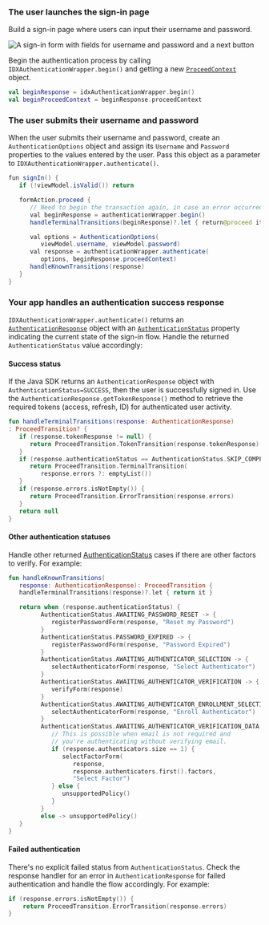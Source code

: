 ### The user launches the sign-in page

Build a sign-in page where users can input their username and password.

<div class="half wireframe-border">

![A sign-in form with fields for username and password and a next button](/img/wireframes/sign-in-form-username-password.png)

<!--

Source image: https://www.figma.com/file/YH5Zhzp66kGCglrXQUag2E/%F0%9F%93%8A-Updated-Diagrams-for-Dev-Docs?node-id=3398%3A36678&t=wzNwSZkdctajVush-1 sign-in-form-username-password
 -->

</div>

Begin the authentication process by calling `IDXAuthenticationWrapper.begin()` and getting a new [`ProceedContext`](https://github.com/okta/okta-idx-java/blob/master/api/src/main/java/com/okta/idx/sdk/api/client/ProceedContext.java) object.

```kotlin
val beginResponse = idxAuthenticationWrapper.begin()
val beginProceedContext = beginResponse.proceedContext
```

### The user submits their username and password

When the user submits their username and password, create an `AuthenticationOptions` object and assign its `Username` and `Password` properties to the values entered by the user. Pass this object as a parameter to `IDXAuthenticationWrapper.authenticate()`.

```java
fun signIn() {
   if (!viewModel.isValid()) return

   formAction.proceed {
      // Need to begin the transaction again, in case an error occurred.
      val beginResponse = authenticationWrapper.begin()
      handleTerminalTransitions(beginResponse)?.let { return@proceed it }

      val options = AuthenticationOptions(
         viewModel.username, viewModel.password)
      val response = authenticationWrapper.authenticate(
         options, beginResponse.proceedContext)
      handleKnownTransitions(response)
   }
}
```

### Your app handles an authentication success response

`IDXAuthenticationWrapper.authenticate()` returns an [`AuthenticationResponse`](https://github.com/okta/okta-idx-java/blob/master/api/src/main/java/com/okta/idx/sdk/api/response/AuthenticationResponse.java) object with an [`AuthenticationStatus`](https://github.com/okta/okta-idx-java/blob/master/api/src/main/java/com/okta/idx/sdk/api/model/AuthenticationStatus.java) property indicating the current state of the sign-in flow. Handle the returned `AuthenticationStatus` value accordingly:

#### Success status

If the Java SDK returns an `AuthenticationResponse` object with `AuthenticationStatus=SUCCESS`, then the user is successfully signed in. Use the `AuthenticationResponse.getTokenResponse()` method to retrieve the required tokens (access, refresh, ID) for authenticated user activity.

```kotlin
fun handleTerminalTransitions(response: AuthenticationResponse)
: ProceedTransition? {
   if (response.tokenResponse != null) {
      return ProceedTransition.TokenTransition(response.tokenResponse)
   }
   if (response.authenticationStatus == AuthenticationStatus.SKIP_COMPLETE) {
      return ProceedTransition.TerminalTransition(
         response.errors ?: emptyList())
   }
   if (response.errors.isNotEmpty()) {
      return ProceedTransition.ErrorTransition(response.errors)
   }
   return null
}
```

#### Other authentication statuses

Handle other returned [AuthenticationStatus](https://github.com/okta/okta-idx-java/blob/master/api/src/main/java/com/okta/idx/sdk/api/model/AuthenticationStatus.java) cases if there are other factors to verify. For example:

```kotlin
fun handleKnownTransitions(
   response: AuthenticationResponse): ProceedTransition {
   handleTerminalTransitions(response)?.let { return it }

   return when (response.authenticationStatus) {
         AuthenticationStatus.AWAITING_PASSWORD_RESET -> {
            registerPasswordForm(response, "Reset my Password")
         }
         AuthenticationStatus.PASSWORD_EXPIRED -> {
            registerPasswordForm(response, "Password Expired")
         }
         AuthenticationStatus.AWAITING_AUTHENTICATOR_SELECTION -> {
            selectAuthenticatorForm(response, "Select Authenticator")
         }
         AuthenticationStatus.AWAITING_AUTHENTICATOR_VERIFICATION -> {
            verifyForm(response)
         }
         AuthenticationStatus.AWAITING_AUTHENTICATOR_ENROLLMENT_SELECTION -> {
            selectAuthenticatorForm(response, "Enroll Authenticator")
         }
         AuthenticationStatus.AWAITING_AUTHENTICATOR_VERIFICATION_DATA -> {
            // This is possible when email is not required and
            // you're authenticating without verifying email.
            if (response.authenticators.size == 1) {
               selectFactorForm(
                  response,
                  response.authenticators.first().factors,
                  "Select Factor")
            } else {
               unsupportedPolicy()
            }
         }
         else -> unsupportedPolicy()
   }
}
```

#### Failed authentication

There's no explicit failed status from `AuthenticationStatus`. Check the response handler for an error in `AuthenticationResponse` for failed authentication and handle the flow accordingly. For example:

```kotlin
if (response.errors.isNotEmpty()) {
    return ProceedTransition.ErrorTransition(response.errors)
}
```

